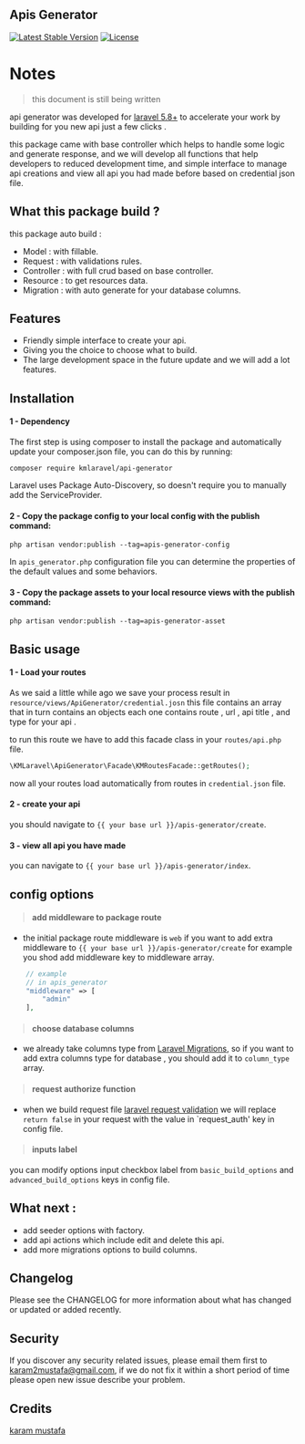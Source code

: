 ## Apis Generator
[![Latest Stable Version](https://poser.pugx.org/kmlaravel/api-generator/v)](//packagist.org/packages/kmlaravel/api-generator) 
[![License](https://poser.pugx.org/kmlaravel/api-generator/license)](//packagist.org/packages/kmlaravel/api-generator)
# Notes 
> this document is still being written
>
api generator was developed for [laravel 5.8+](http://laravel.com/) to accelerate your
work by building for you new api just a few clicks .

this package came with base controller which helps to handle some logic and generate response, and we will develop all functions that help developers to reduced development time,
and simple interface to manage api creations and view all api you had made before based on credential json file. 

What this package build ?
-------------------------
this package auto build :
- Model : with fillable.
- Request : with validations rules.
- Controller : with full crud based on base controller.
- Resource : to get resources data.
- Migration : with auto generate for your database columns.

Features
--------
- Friendly simple interface to create your api.
- Giving you the choice to choose what to build.
- The large development space in the future update and we will  add a lot features.

Installation
------------
#### 1 - Dependency
The first step is using composer to install the package and automatically update your composer.json file, you can do this by running:

```shell
composer require kmlaravel/api-generator
```
Laravel uses Package Auto-Discovery, so doesn't require you to manually add the ServiceProvider.

#### 2 - Copy the package config to your local config with the publish command:
```shell
php artisan vendor:publish --tag=apis-generator-config
```
In `apis_generator.php` configuration file you can determine the properties of the default values and some behaviors.

#### 3 - Copy the package assets to your local resource views with the publish command:
```shell
php artisan vendor:publish --tag=apis-generator-asset
```

Basic usage
-----------
#### 1 - Load your routes
As we said a little while ago we save your process result in `resource/views/ApiGenerator/credential.josn` 
this file contains an array that in turn contains an objects each one contains route , url , api title , and type for your api .

to run this route we have to add this facade class in your `routes/api.php` file.
```php 
\KMLaravel\ApiGenerator\Facade\KMRoutesFacade::getRoutes();
```
now all your routes load automatically from routes in `credential.json` file.
#### 2 - create your api

you should navigate to `{{ your base url }}/apis-generator/create`.

#### 3 - view all api you have made
you can navigate to `{{ your base url }}/apis-generator/index`.

config options
----------------
> #### add middleware to package route
>
- the initial package route middleware is `web`
if you want to add extra middleware to `{{ your base url }}/apis-generator/create` for example
you shod add middleware key to middleware array.
```php
    // example
    // in apis_generator
    "middleware" => [
        "admin"
    ],
```
> #### choose database columns
>
- we already take columns type from [Laravel Migrations](https://laravel.com/docs/6.x/migrations),
so if you want to add extra columns type for database , you should add it to `column_type` array.

> #### request authorize function
>
- when we build request file [laravel request validation](https://laravel.com/docs/6.x/validation#form-request-validation)
we will replace `return false` in your request with the value in `request_auth' key in config file.

> #### inputs label 
>
you can modify options input checkbox label from `basic_build_options` and `advanced_build_options` keys in config file.

What next :
-----------
- add seeder options with factory.
- add api actions which include edit and delete this api.
- add more migrations options to build columns.

Changelog
---------
Please see the CHANGELOG for more information about what has changed or updated or added recently.

Security
--------
If you discover any security related issues, please email them first to karam2mustafa@gmail.com, 
if we do not fix it within a short period of time please open new issue describe your problem. 

Credits
-------
[karam mustafa](https://www.linkedin.com/in/karam2mustafa)
